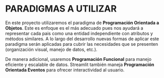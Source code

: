 # PARADIGMAS A UTILIZAR

En este proyecto utilizaremos el paradigma de **Programación Orientada a Objetos**. Este es enfoque es el más adecuado pues nos ayudará a representar cada pais como una entidad independiente con atributos y métodos similares. A lo largo del desarrollo nuevas formas de aplicar este paradigma serán aplicadas para cubrir las necesidades que se presenten (organización visual, manejo de datos, etc.).

De manera adicional, usaremos **Programación Funcional** para manejo eficiente y escalable de datos. Streamlit también maneja **Programación Orientada Eventos** para ofrecer interactividad al usuario.  